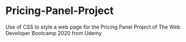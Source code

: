 # Pricing-Panel-Project
Use of CSS to style a web page for the Pricing Panel Project of The Web Developer Bootcamp 2020 from Udemy
